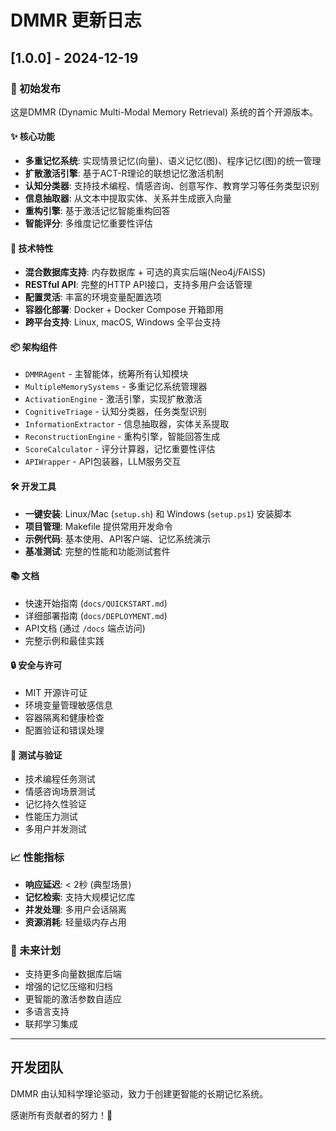 # DMMR 更新日志

## [1.0.0] - 2024-12-19

### 🎉 初始发布

这是DMMR (Dynamic Multi-Modal Memory Retrieval) 系统的首个开源版本。

#### ✨ 核心功能

- **多重记忆系统**: 实现情景记忆(向量)、语义记忆(图)、程序记忆(图)的统一管理
- **扩散激活引擎**: 基于ACT-R理论的联想记忆激活机制
- **认知分类器**: 支持技术编程、情感咨询、创意写作、教育学习等任务类型识别
- **信息抽取器**: 从文本中提取实体、关系并生成嵌入向量
- **重构引擎**: 基于激活记忆智能重构回答
- **智能评分**: 多维度记忆重要性评估

#### 🔧 技术特性

- **混合数据库支持**: 内存数据库 + 可选的真实后端(Neo4j/FAISS)
- **RESTful API**: 完整的HTTP API接口，支持多用户会话管理
- **配置灵活**: 丰富的环境变量配置选项
- **容器化部署**: Docker + Docker Compose 开箱即用
- **跨平台支持**: Linux, macOS, Windows 全平台支持

#### 📦 架构组件

- `DMMRAgent` - 主智能体，统筹所有认知模块
- `MultipleMemorySystems` - 多重记忆系统管理器  
- `ActivationEngine` - 激活引擎，实现扩散激活
- `CognitiveTriage` - 认知分类器，任务类型识别
- `InformationExtractor` - 信息抽取器，实体关系提取
- `ReconstructionEngine` - 重构引擎，智能回答生成
- `ScoreCalculator` - 评分计算器，记忆重要性评估
- `APIWrapper` - API包装器，LLM服务交互

#### 🛠️ 开发工具

- **一键安装**: Linux/Mac (`setup.sh`) 和 Windows (`setup.ps1`) 安装脚本
- **项目管理**: Makefile 提供常用开发命令
- **示例代码**: 基本使用、API客户端、记忆系统演示
- **基准测试**: 完整的性能和功能测试套件

#### 📚 文档

- 快速开始指南 (`docs/QUICKSTART.md`)
- 详细部署指南 (`docs/DEPLOYMENT.md`) 
- API文档 (通过 `/docs` 端点访问)
- 完整示例和最佳实践

#### 🔒 安全与许可

- MIT 开源许可证
- 环境变量管理敏感信息
- 容器隔离和健康检查
- 配置验证和错误处理

#### 🧪 测试与验证

- 技术编程任务测试
- 情感咨询场景测试  
- 记忆持久性验证
- 性能压力测试
- 多用户并发测试

### 📈 性能指标

- **响应延迟**: < 2秒 (典型场景)
- **记忆检索**: 支持大规模记忆库
- **并发处理**: 多用户会话隔离
- **资源消耗**: 轻量级内存占用

### 🔮 未来计划

- 支持更多向量数据库后端
- 增强的记忆压缩和归档
- 更智能的激活参数自适应
- 多语言支持
- 联邦学习集成

---

## 开发团队

DMMR 由认知科学理论驱动，致力于创建更智能的长期记忆系统。

感谢所有贡献者的努力！🎉


